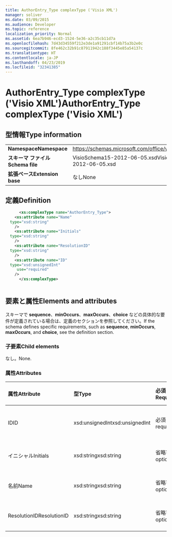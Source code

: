 ```yaml
---
title: AuthorEntry_Type complexType ('Visio XML')
manager: soliver
ms.date: 03/09/2015
ms.audience: Developer
ms.topic: reference
localization_priority: Normal
ms.assetid: 6ea7b946-ecd3-1524-5e36-a2c35cb11d7a
ms.openlocfilehash: 7d43d34559f212e3de1a91291cbf14b75a3b2e0c
ms.sourcegitcommit: 8fe462c32b91c87911942c188f3445e85a54137c
ms.translationtype: HT
ms.contentlocale: ja-JP
ms.lasthandoff: 04/23/2019
ms.locfileid: "32341385"
---
```

# <a name="authorentrytype-complextype-visio-xml"></a><span data-ttu-id="72b16-102">AuthorEntry_Type complexType ('Visio XML')</span><span class="sxs-lookup"><span data-stu-id="72b16-102">AuthorEntry_Type complexType ('Visio XML')</span></span>

## <a name="type-information"></a><span data-ttu-id="72b16-103">型情報</span><span class="sxs-lookup"><span data-stu-id="72b16-103">Type information</span></span>

|||
|:-----|:-----|
|<span data-ttu-id="72b16-104">**Namespace**</span><span class="sxs-lookup"><span data-stu-id="72b16-104">**Namespace**</span></span> <br/> |https://schemas.microsoft.com/office/visio/2011/1/core  <br/> |
|<span data-ttu-id="72b16-105">**スキーマ ファイル**</span><span class="sxs-lookup"><span data-stu-id="72b16-105">**Schema file**</span></span> <br/> |<span data-ttu-id="72b16-106">VisioSchema15-2012-06-05.xsd</span><span class="sxs-lookup"><span data-stu-id="72b16-106">VisioSchema15-2012-06-05.xsd</span></span>  <br/> |
|<span data-ttu-id="72b16-107">**拡張ベース**</span><span class="sxs-lookup"><span data-stu-id="72b16-107">**Extension base**</span></span> <br/> |<span data-ttu-id="72b16-108">なし</span><span class="sxs-lookup"><span data-stu-id="72b16-108">None</span></span>  <br/> |
   
## <a name="definition"></a><span data-ttu-id="72b16-109">定義</span><span class="sxs-lookup"><span data-stu-id="72b16-109">Definition</span></span>

```XML
      <xs:complexType name="AuthorEntry_Type">
    <xs:attribute name="Name"
  type="xsd:string"
    />
    <xs:attribute name="Initials"
  type="xsd:string"
    />
    <xs:attribute name="ResolutionID"
  type="xsd:string"
    />
    <xs:attribute name="ID"
  type="xsd:unsignedInt"
     use="required"
    />
      </xs:complexType>
      
```

## <a name="elements-and-attributes"></a><span data-ttu-id="72b16-110">要素と属性</span><span class="sxs-lookup"><span data-stu-id="72b16-110">Elements and attributes</span></span>

<span data-ttu-id="72b16-111">スキーマで **sequence**、**minOccurs**、**maxOccurs**、**choice** などの具体的な要件が定義されている場合は、定義のセクションを参照してください。</span><span class="sxs-lookup"><span data-stu-id="72b16-111">If the schema defines specific requirements, such as **sequence**, **minOccurs**,
    **maxOccurs**, and
    **choice**, see the definition section.</span></span> 
  
### <a name="child-elements"></a><span data-ttu-id="72b16-112">子要素</span><span class="sxs-lookup"><span data-stu-id="72b16-112">Child elements</span></span>

<span data-ttu-id="72b16-113">なし。</span><span class="sxs-lookup"><span data-stu-id="72b16-113">None.</span></span>
  
### <a name="attributes"></a><span data-ttu-id="72b16-114">属性</span><span class="sxs-lookup"><span data-stu-id="72b16-114">Attributes</span></span>

|<span data-ttu-id="72b16-115">**属性**</span><span class="sxs-lookup"><span data-stu-id="72b16-115">**Attribute**</span></span>|<span data-ttu-id="72b16-116">**型**</span><span class="sxs-lookup"><span data-stu-id="72b16-116">**Type**</span></span>|<span data-ttu-id="72b16-117">**必須**</span><span class="sxs-lookup"><span data-stu-id="72b16-117">**Required**</span></span>|<span data-ttu-id="72b16-118">**説明**</span><span class="sxs-lookup"><span data-stu-id="72b16-118">**Description**</span></span>|<span data-ttu-id="72b16-119">**可能な値**</span><span class="sxs-lookup"><span data-stu-id="72b16-119">**Possible values**</span></span>|
|:-----|:-----|:-----|:-----|:-----|
|<span data-ttu-id="72b16-120">ID</span><span class="sxs-lookup"><span data-stu-id="72b16-120">ID</span></span>  <br/> |<span data-ttu-id="72b16-121">xsd:unsignedInt</span><span class="sxs-lookup"><span data-stu-id="72b16-121">xsd:unsignedInt</span></span>  <br/> |<span data-ttu-id="72b16-122">必須</span><span class="sxs-lookup"><span data-stu-id="72b16-122">required</span></span>  <br/> ||<span data-ttu-id="72b16-123">xsd:unsignedInt 型の値。</span><span class="sxs-lookup"><span data-stu-id="72b16-123">Values of the xsd:unsignedInt type.</span></span>  <br/> |
|<span data-ttu-id="72b16-124">イニシャル</span><span class="sxs-lookup"><span data-stu-id="72b16-124">Initials</span></span>  <br/> |<span data-ttu-id="72b16-125">xsd:string</span><span class="sxs-lookup"><span data-stu-id="72b16-125">xsd:string</span></span>  <br/> |<span data-ttu-id="72b16-126">省略可能</span><span class="sxs-lookup"><span data-stu-id="72b16-126">optional</span></span>  <br/> ||<span data-ttu-id="72b16-127">xsd:string 型の値。</span><span class="sxs-lookup"><span data-stu-id="72b16-127">Values of the xsd:string type.</span></span>  <br/> |
|<span data-ttu-id="72b16-128">名前</span><span class="sxs-lookup"><span data-stu-id="72b16-128">Name</span></span>  <br/> |<span data-ttu-id="72b16-129">xsd:string</span><span class="sxs-lookup"><span data-stu-id="72b16-129">xsd:string</span></span>  <br/> |<span data-ttu-id="72b16-130">省略可能</span><span class="sxs-lookup"><span data-stu-id="72b16-130">optional</span></span>  <br/> ||<span data-ttu-id="72b16-131">xsd:string 型の値。</span><span class="sxs-lookup"><span data-stu-id="72b16-131">Values of the xsd:string type.</span></span>  <br/> |
|<span data-ttu-id="72b16-132">ResolutionID</span><span class="sxs-lookup"><span data-stu-id="72b16-132">ResolutionID</span></span>  <br/> |<span data-ttu-id="72b16-133">xsd:string</span><span class="sxs-lookup"><span data-stu-id="72b16-133">xsd:string</span></span>  <br/> |<span data-ttu-id="72b16-134">省略可能</span><span class="sxs-lookup"><span data-stu-id="72b16-134">optional</span></span>  <br/> ||<span data-ttu-id="72b16-135">xsd:string 型の値。</span><span class="sxs-lookup"><span data-stu-id="72b16-135">Values of the xsd:string type.</span></span>  <br/> |
   

